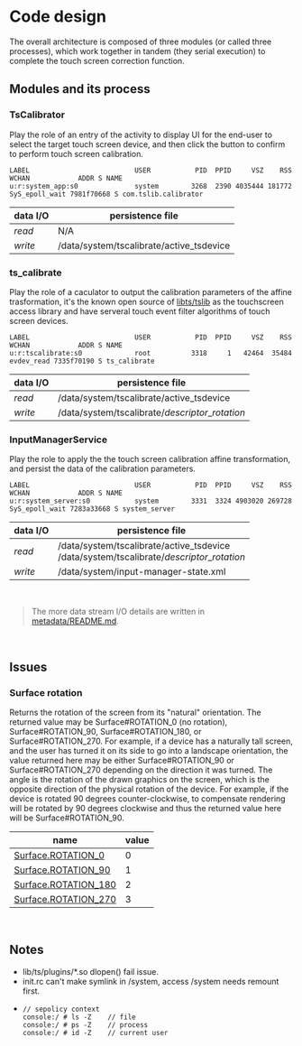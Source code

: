 # Code design
The overall architecture is composed of three modules (or called three processes), which work together in tandem (they serial execution) to complete the touch screen correction function.


## Modules and its process

### TsCalibrator

Play the role of an entry of the activity to display UI for the end-user to select the target touch screen device, and then click the button to confirm to perform touch screen calibration.

```
LABEL                          USER           PID  PPID     VSZ    RSS WCHAN            ADDR S NAME
u:r:system_app:s0              system        3268  2390 4035444 181772 SyS_epoll_wait 7981f70668 S com.tslib.calibrator
```
|  data I/O | persistence file |
| ---- | ---- |
| _read_ | N/A |
| _write_ | /data/system/tscalibrate/active_tsdevice |




### ts_calibrate

Play the role of a caculator to output the calibration parameters of the affine trasformation, it's the known open source of [libts/tslib](https://github.com/libts/tslib) as the touchscreen access library and have serveral touch event filter algorithms of touch screen devices.

```
LABEL                          USER           PID  PPID     VSZ    RSS WCHAN            ADDR S NAME
u:r:tscalibrate:s0             root          3318     1   42464  35484 evdev_read 7335f70190 S ts_calibrate
```

|  data I/O | persistence file |
| ---- | ---- |
| _read_ | /data/system/tscalibrate/active_tsdevice |
| _write_ | /data/system/tscalibrate/*descriptor*_*rotation* |



### InputManagerService

Play the role to apply the the touch screen calibration affine transformation, and persist the data of the calibration parameters.

```
LABEL                          USER           PID  PPID     VSZ    RSS WCHAN            ADDR S NAME
u:r:system_server:s0           system        3331  3324 4903020 269728 SyS_epoll_wait 7283a33668 S system_server
```

|  data I/O | persistence file |
| ---- | ---- |
| _read_ | /data/system/tscalibrate/active_tsdevice <br /> /data/system/tscalibrate/*descriptor*_*rotation*|
| _write_ | /data/system/input-manager-state.xml |


<br />


> The more data stream I/O details are written in [metadata/README.md](./metadata/README.md).

<br />


## Issues

### Surface rotation

Returns the rotation of the screen from its "natural" orientation. The returned value may be Surface#ROTATION_0 (no rotation), Surface#ROTATION_90, Surface#ROTATION_180, or Surface#ROTATION_270. For example, if a device has a naturally tall screen, and the user has turned it on its side to go into a landscape orientation, the value returned here may be either Surface#ROTATION_90 or Surface#ROTATION_270 depending on the direction it was turned. The angle is the rotation of the drawn graphics on the screen, which is the opposite direction of the physical rotation of the device. For example, if the device is rotated 90 degrees counter-clockwise, to compensate rendering will be rotated by 90 degrees clockwise and thus the returned value here will be Surface#ROTATION_90.

|  name | value |
| ---- | ---- |
| [Surface.ROTATION_0](https://developer.android.com/reference/android/view/Surface.html#ROTATION_0) | 0 |
| [Surface.ROTATION_90](https://developer.android.com/reference/android/view/Surface.html#ROTATION_90) | 1 |
| [Surface.ROTATION_180](https://developer.android.com/reference/android/view/Surface.html#ROTATION_180) | 2 |
| [Surface.ROTATION_270](https://developer.android.com/reference/android/view/Surface.html#ROTATION_270) | 3 |


<br />


## Notes

* lib/ts/plugins/*.so dlopen() fail issue.
* init.rc can't make symlink in /system, access /system needs remount first.
* ```
  // sepolicy context
  console:/ # ls -Z    // file
  console:/ # ps -Z    // process
  console:/ # id -Z    // current user
  ```

